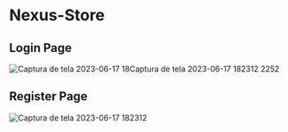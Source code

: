 # Nexus-Store
## Login Page
![Captura de tela 2023-06-17 18![Captura de tela 2023-06-17 182312](https://github.com/CasteloCodeStudio/Nexus-Store/assets/131544149/aa26b768-2472-41a3-ad8e-df5816df1ab2)
2252](https://github.com/CasteloCodeStudio/Nexus-Store/assets/131544149/64b4a193-680f-44d1-b885-f036ef9eb8a0)
## Register Page
![Captura de tela 2023-06-17 182312](https://github.com/CasteloCodeStudio/Nexus-Store/assets/131544149/7c7fdc9d-5dc0-414b-aa7f-59b5dc24ac94)
